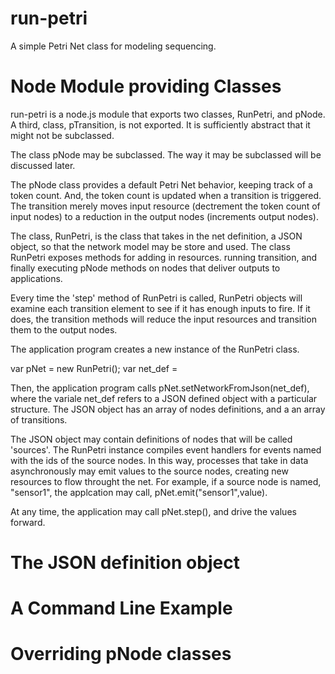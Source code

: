 # run-petri
A simple Petri Net class for modeling sequencing.

# Node Module providing Classes

run-petri is a node.js module that exports two classes, RunPetri, and pNode. A third, class, pTransition, is not exported. It is sufficiently abstract that it might not be subclassed. 

The class pNode may be subclassed. The way it may be subclassed will be discussed later. 

The pNode class provides a default Petri Net behavior, keeping track of a token count. And, the token count is updated when a transition is triggered. The transition merely moves input resource (dectrement the token count of input nodes) to a reduction in the output nodes (increments output nodes). 

The class, RunPetri, is the class that takes in the net definition, a JSON object, so that the network model may be store and used. The class RunPetri exposes methods for adding in resources. running transition, and finally executing pNode methods on nodes that deliver outputs to applications. 

Every time the 'step' method of RunPetri is called, RunPetri objects will examine each transition element to see if it has enough inputs to fire. If it does, the transition methods will reduce the input resources and transition them to the output nodes.

The application program creates a new instance of the RunPetri class.

var pNet = new RunPetri();
var net_def = <any way of defining the JSON object.>

Then, the application program calls pNet.setNetworkFromJson(net_def), where the variale net_def refers to a JSON defined object with a particular structure. The JSON object has an array of nodes definitions, and a an array of transitions. 

The JSON object may contain definitions of nodes that will be called 'sources'. The RunPetri instance compiles event handlers for events named with the ids of the source nodes. In this way, processes that take in data asynchronously may emit values to the source nodes, creating new resources to flow throught the net. For example, if a source node is named, "sensor1", the applcation may call, pNet.emit("sensor1",value).

At any time, the application may call pNet.step(), and drive the values forward. 

# The JSON definition object


# A Command Line Example


# Overriding pNode classes 





